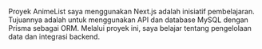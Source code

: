 Proyek AnimeList saya menggunakan Next.js adalah inisiatif pembelajaran. Tujuannya adalah untuk menggunakan API dan database MySQL dengan Prisma sebagai ORM. Melalui proyek ini, saya belajar tentang pengelolaan data dan integrasi backend.
